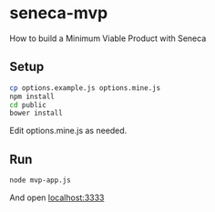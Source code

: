 seneca-mvp
==========

How to build a Minimum Viable Product with Seneca

## Setup

```bash
cp options.example.js options.mine.js
npm install
cd public
bower install
```

Edit options.mine.js as needed.


## Run

```bash
node mvp-app.js
```

And open [localhost:3333](http://localhost:3333)


